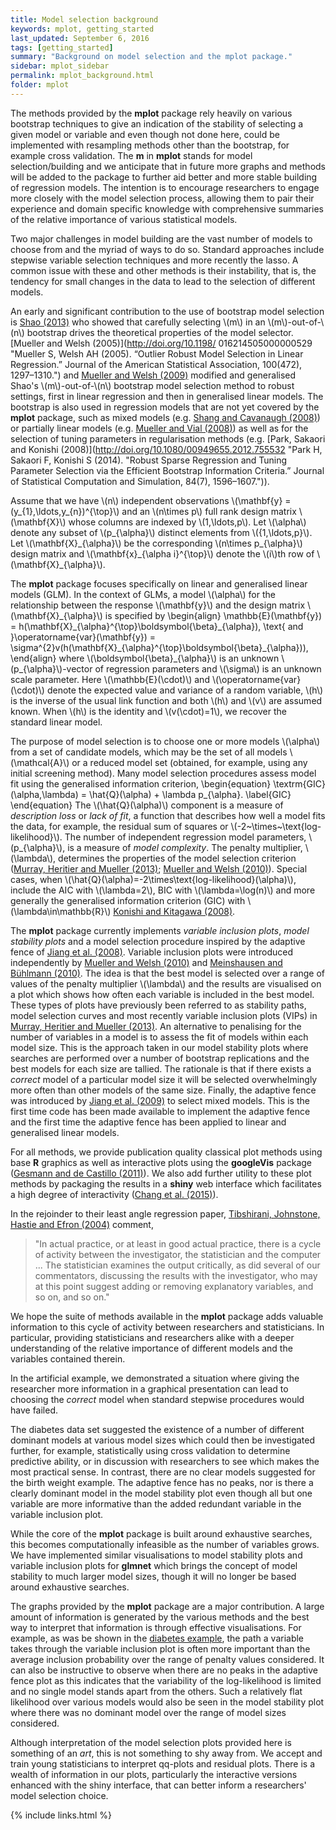 ```yaml
---
title: Model selection background
keywords: mplot, getting_started
last_updated: September 6, 2016
tags: [getting_started]
summary: "Background on model selection and the mplot package."
sidebar: mplot_sidebar
permalink: mplot_background.html
folder: mplot
---
```



The methods provided by the **mplot** package rely heavily on various bootstrap techniques to give an indication of the stability of selecting a given model or variable and even though not done here, could be implemented with resampling methods other than the bootstrap, for example cross validation. The **m** in **mplot** stands for model selection/building and we anticipate that in  future more graphs and methods will be added to the package to further aid better and more stable building of regression models.  The intention is to encourage researchers to engage more closely with the model selection process, allowing them to pair their experience and domain specific knowledge with comprehensive summaries of the relative importance of various statistical models.

Two major challenges in model building are the vast number of models to choose from and the myriad of ways to do so.  Standard approaches include stepwise variable selection techniques and more recently the lasso. A common issue with these and other methods is their instability, that is, the tendency for small changes in the data to lead to the selection of different models.

An early and significant contribution to the use of bootstrap model selection is [Shao (2013)](http://doi.org/10.2307/2291661 "Shao J (1996). “Bootstrap Model Selection.” Journal of the American Statistical Association, 91(434), 655-665.") who showed that carefully selecting \\(m\\) in an \\(m\\)-out-of-\\(n\\) bootstrap drives the theoretical properties of the model selector. [Mueller and Welsh (2005)](http://doi.org/10.1198/ 016214505000000529 "Mueller S, Welsh AH (2005). “Outlier Robust Model Selection in Linear Regression.” Journal of the American Statistical Association, 100(472), 1297–1310.") and [Mueller and Welsh (2009)](http://www3.stat.sinica.edu.tw/sstest/oldpdf/A19n315.pdf "Mueller S, Welsh AH (2009). “Robust Model Selection in Generalized Linear Models.” Statistica Sinica, 19(3), 1155–1170.") modified and generalised Shao's \\(m\\)-out-of-\\(n\\) bootstrap model selection method to robust settings, first in linear regression and then in generalised linear models. The bootstrap is also used in regression models that are not yet covered by the **mplot** package, such as mixed models (e.g. [Shang and Cavanaugh (2008)](http://doi.org/10.1016/j.csda.2007.06.019 "Shang J, Cavanaugh JE (2008). “Bootstrap Variants of the Akaike Information Criterion for Mixed Model Selection.” Computational Statistics & Data Analysis, 52(4), 2004–2021.")) or partially linear models (e.g. [Mueller and Vial (2008)](http://doi.org/10.1111/j.1467-842X.2009.00540.x "Mueller S, Vial C (2009). “Partially Linear Model Selection by the Bootstrap.” Australian & New Zealand Journal of Statistics, 51(2), 183–200.")) as well as for the selection of tuning parameters in regularisation methods (e.g. [Park, Sakaori and Konishi (2008)](http://doi.org/10.1080/00949655.2012.755532 "Park H, Sakaori F, Konishi S (2014). "Robust Sparse Regression and Tuning Parameter Selection via the Efficient Bootstrap Information Criteria.” Journal of Statistical Computation and Simulation, 84(7), 1596–1607.")).

Assume that we have \\(n\\) independent observations \\(\mathbf{y} = (y\_{1},\ldots,y\_{n})^{\top}\\) and an \\(n\times p\\) full rank design matrix \\(\mathbf{X}\\) whose columns are indexed by \\(1,\ldots,p\\). Let \\(\alpha\\) denote any subset of \\(p\_{\alpha}\\) distinct elements from \\(\{1,\ldots,p\}\\). Let \\(\mathbf{X}\_{\alpha}\\) be the corresponding \\(n\times p\_{\alpha}\\) design matrix and \\(\mathbf{x}\_{\alpha i}^{\top}\\) denote the \\(i\\)th row of \\(\mathbf{X}\_{\alpha}\\).

The **mplot** package focuses specifically on linear and generalised linear models (GLM). In the context of GLMs, a model \\(\alpha\\) for the relationship between the response \\(\mathbf{y}\\) and the design matrix \\(\mathbf{X}\_{\alpha}\\) is specified by
\begin{align}
\mathbb{E}(\mathbf{y}) = h(\mathbf{X}\_{\alpha}^{\top}\boldsymbol{\beta}\_{\alpha}), \text{ and }\operatorname{var}(\mathbf{y}) = \sigma^{2}v(h(\mathbf{X}\_{\alpha}^{\top}\boldsymbol{\beta}\_{\alpha})),
\end{align}
where \\(\boldsymbol{\beta}\_{\alpha}\\) is an unknown \\(p\_{\alpha}\\)-vector of regression parameters and \\(\sigma\\) is an unknown scale parameter. Here \\(\mathbb{E}(\cdot)\\) and \\(\operatorname{var}(\cdot)\\)  denote the expected value and variance of a random variable, \\(h\\) is the inverse of the usual link function and both \\(h\\) and \\(v\\) are assumed known. When \\(h\\) is the identity and \\(v(\cdot)=1\\), we recover the standard linear model.  

The purpose of model selection is to choose one or more models \\(\alpha\\) from a set of candidate models, which may be the set of all models \\(\mathcal{A}\\) or a reduced model set (obtained, for example, using any initial screening method). Many model selection procedures assess model fit using the generalised information criterion,
\begin{equation}
\textrm{GIC}(\alpha,\lambda) = \hat{Q}(\alpha) + \lambda p\_{\alpha}. \label{GIC}
\end{equation}
The \\(\hat{Q}(\alpha)\\) component is a measure of _description loss_ or _lack of fit_, a function that describes how well a model fits the data, for example, the residual sum of squares or \\(-2~\times~\text{log-likelihood}\\). The number of independent regression model parameters, \\(p\_{\alpha}\\), is a measure of _model complexity_. The penalty multiplier, \\(\lambda\\), determines the properties of the model selection criterion ([Murray, Heritier and Mueller (2013)](http://doi.org/10.1002/sim.5855 "Murray K, Heritier S, Mueller S (2013). “Graphical Tools for Model Selection in Generalized Linear Models.” Statistics in Medicine, 32(25), 4438–4451."); [Mueller and Welsh (2010)](http://doi.org/10.1111/j.1751-5823.2010.00108.x "Mueller S, Welsh A (2010). “On Model Selection Curves.” International Statistical Review, 78(2), 240–256.")). Special cases, when \\(\hat{Q}(\alpha)=-2\times\text{log-likelihood}(\alpha)\\), include the AIC with \\(\lambda=2\\), BIC with \\(\lambda=\log(n)\\) and more generally the generalised information criterion (GIC) with \\(\lambda\in\mathbb{R}\\) [Konishi and Kitagawa (2008)](http://doi.org/10.1093/biomet/83.4.875 "Konishi S, Kitagawa G (1996). “Generalised Information Criteria in Model Selection.” Biometrika, 83(4), 875–890.").

The **mplot** package currently implements _variable inclusion plots_, _model stability plots_ and a model selection procedure inspired by the adaptive fence of [Jiang et al. (2008)](http://doi.org/10.1214/07-AOS517 "Jiang J, Rao JS, Gu Z, Nguyen T (2008). “Fence Methods for Mixed Model Selection.” The Annals of Statistics, 36(4), 1669–1692.").  Variable inclusion plots were introduced independently by [Mueller and Welsh (2010)](http://doi.org/10.1111/j.1751-5823.2010.00108.x "Mueller S, Welsh A (2010). “On Model Selection Curves.” International Statistical Review, 78(2), 240–256.") and [Meinshausen and Bühlmann (2010)](http://doi.org/10.1111/j.1467-9868.2010.00740.x "Meinshausen N, Bühlmann P (2010). “Stability Selection.” Journal of the Royal Statistical Society: Series B (Statistical Methodology), 72(4), 417–473."). The idea is that the best model is selected over a range of values of the penalty multiplier \\(\lambda\\) and the results are visualised on a plot which shows how often each variable is included in the best model.  These types of plots have previously been referred to as stability paths, model selection curves and most recently variable inclusion plots (VIPs) in [Murray, Heritier and Mueller (2013)](http://doi.org/10.1002/sim.5855 "Murray K, Heritier S, Mueller S (2013). “Graphical Tools for Model Selection in Generalized Linear Models.” Statistics in Medicine, 32(25), 4438–4451.").  An alternative to penalising for the number of variables in a model is to assess the fit of models within each model size. This is the approach taken in our model stability plots where searches are performed over a number of bootstrap replications and the best models for each size are tallied. The rationale is that if there exists a _correct_ model of a particular model size it will be selected overwhelmingly more often than other models of the same size.  Finally, the adaptive fence was introduced by [Jiang et al. (2009)](http://doi.org/10.1016/j.spl.2008.10.014 "Jiang J, Nguyen T, Rao JS (2009). “A Simplified Adaptive Fence Procedure.” Statistics & Probability Letters, 79(5), 625–629.") to select mixed models.  This is the first time code has been made available to implement the adaptive fence and the first time the adaptive fence has been applied to linear and generalised linear models.

For all methods, we provide publication quality classical plot methods using base **R** graphics as well as interactive plots using the **googleVis** package ([Gesmann and de Castillo (2011)](https://journal.r-project.org/archive/2011-2/RJournal_2011-2_Gesmann+de~Castillo.pdf "Gesmann M, de Castillo D (2011). “Using the Google Visualisation API with R.” The R Journal, 3(2), 40–44.")). We also add further utility to these plot methods by packaging the results in a **shiny** web interface which facilitates a high degree of interactivity ([Chang et al. (2015)](http://shiny.rstudio.com "Chang W, Cheng J, Allaire J, Xie Y, McPherson J (2015). shiny: Web Application Framework for R. R package version 0.12.1.9000.")).



In the rejoinder to their least angle regression paper, [Tibshirani, Johnstone, Hastie and Efron (2004)](http://doi.org/10.1214/009053604000000067 "Tibshirani RJ, Johnstone I, Hastie T, Efron B (2004). “Least Angle Regression.” The Annals of Statistics, 32(2), 407–499.") comment,

> "In actual practice, or at least in good actual practice, there is a cycle of activity between the investigator, the statistician and the computer ...  The statistician examines the output critically, as did several of our commentators, discussing the results with the investigator, who may at this point suggest adding or removing explanatory variables, and so on, and so on."


We hope the suite of methods available in the **mplot** package adds valuable information to this cycle of activity between researchers and statisticians.  In particular, providing statisticians and researchers alike with a deeper understanding of the relative importance of different models and the variables contained therein.

In the artificial example, we demonstrated a situation where giving the researcher more information in a graphical presentation can lead to choosing the _correct_ model when standard stepwise procedures would have failed.  

The diabetes data set suggested the existence of a number of different dominant models at various model sizes which could then be investigated further, for example, statistically using cross validation to determine predictive ability, or in discussion with researchers to see which makes the most practical sense.  In contrast, there are no clear models suggested for the birth weight example.  The adaptive fence has no peaks, nor is there a clearly dominant model in the model stability plot even though all but one variable are more informative than the added redundant variable in the variable inclusion plot.

While the core of the **mplot** package is built around exhaustive searches, this becomes computationally infeasible as the number of variables grows.  We have implemented similar visualisations to model stability plots and variable inclusion plots for **glmnet** which  brings the concept of model stability to much larger model sizes, though it will no longer be based around exhaustive searches.

The graphs provided by the **mplot** package are a major contribution.  A large amount of information is generated by the various methods and the best way to interpret that information is through effective visualisations.  For example, as was be shown in the [diabetes example](mplot_diabetes), the path a variable takes through the variable inclusion plot is often more important than the average inclusion probability over the range of penalty values considered.  It can also be instructive to observe when there are no peaks in the adaptive fence plot as this indicates that the variability of the log-likelihood is limited and no single model stands apart from the others.  Such a relatively flat likelihood over various models would also be seen in the model stability plot where there was no dominant model over the range of model sizes considered.

Although interpretation of the model selection plots provided here is something of an _art_, this is not something to shy away from.  We accept and train young statisticians to interpret qq-plots and residual plots.  There is a wealth of information in our plots, particularly the interactive versions enhanced with the shiny interface, that can better inform a researchers' model selection choice.


{% include links.html %}
